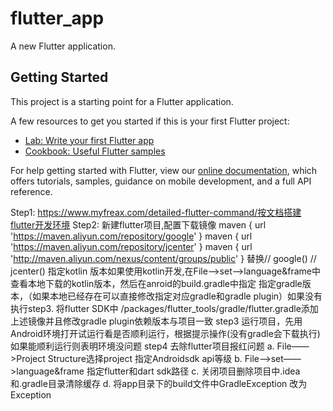 # flutter_app

A new Flutter application.

## Getting Started

This project is a starting point for a Flutter application.

A few resources to get you started if this is your first Flutter project:

- [Lab: Write your first Flutter app](https://flutter.dev/docs/get-started/codelab)
- [Cookbook: Useful Flutter samples](https://flutter.dev/docs/cookbook)

For help getting started with Flutter, view our
[online documentation](https://flutter.dev/docs), which offers tutorials,
samples, guidance on mobile development, and a full API reference.


Step1: https://www.myfreax.com/detailed-flutter-command/按文档搭建flutter开发环境
Step2: 新建flutter项目,配置下载镜像
      maven { url 'https://maven.aliyun.com/repository/google' }
          maven { url 'https://maven.aliyun.com/repository/jcenter' }
          maven { url 'http://maven.aliyun.com/nexus/content/groups/public' }
  替换//        google()
    //        jcenter()
   指定kotlin 版本如果使用kotlin开发,在File——>set——>language&frame中查看本地下载的kotlin版本，然后在anroid的build.gradle中指定
   指定gradle版本，（如果本地已经存在可以直接修改指定对应gradle和gradle plugin）如果没有执行step3.
   将flutter SDK中 /packages/flutter_tools/gradle/flutter.gradle添加上述镜像并且修改gradle plugin依赖版本与项目一致
step3  运行项目，先用Android环境打开试运行看是否顺利运行，根据提示操作(没有gradle会下载执行)
     如果能顺利运行则表明环境没问题
step4  去除flutter项目报红问题
      a. File——>Project Structure选择project 指定Androidsdk api等级
      b. File——>set——>language&frame 指定flutter和dart sdk路径
      c. 关闭项目删除项目中.idea和.gradle目录清除缓存
      d. 将app目录下的build文件中GradleException 改为Exception